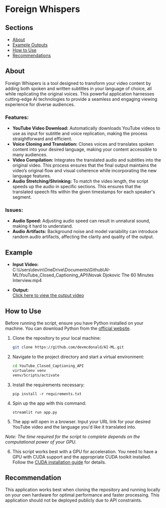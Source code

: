 # Foreign Whispers

## Sections
- [About](#about)
- [Example Outputs](#example-outputs)
- [How to Use](#how-to-use)
- [Recommendations](#recommendations)


## About
Foreign Whispers is a tool designed to transform your video content by adding both spoken and written subtitles in your language of choice, all while replicating the original voices. This powerful application harnesses cutting-edge AI technologies to provide a seamless and engaging viewing experience for diverse audiences.

### Features:
- **YouTube Video Download:** Automatically downloads YouTube videos to use as input for subtitle and voice replication, making the process straightforward and efficient.
- **Voice Cloning and Translation:** Clones voices and translates spoken content into your desired language, making your content accessible to many audiences.
- **Video Compilation:** Integrates the translated audio and subtitles into the original video. This process ensures that the final output maintains the video’s original flow and visual coherence while incorporating the new language features.
- **Audio Stretching/Shrinking:** To match the video length, the script speeds up the audio in specific sections. This ensures that the translated speech fits within the given timestamps for each speaker's segment.

### Issues:
- **Audio Speed:** Adjusting audio speed can result in unnatural sound, making it hard to understand.
- **Audio Artifacts:** Background noise and model variability can introduce random audio artifacts, affecting the clarity and quality of the output.

## Example

- **Input Video:**  
C:\Users\devin\OneDrive\Documents\Github\AI-ML\YouTube_Closed_Captioning_API\Novak Djokovic The 60 Minutes Interview.mp4


- **Output:**  
  [Click here to view the output video](https://github.com/devmcdonald/AI-ML/blob/73d5a5a0da49d642677ec95cdd28c860856c9159/YouTube_Closed_Captioning_API/output_vid.mp4)



## How to Use
Before running the script, ensure you have Python installed on your machine. You can download Python from the [official website](https://www.python.org/downloads/).

1. Clone the repository to your local machine:
    ```bash
    git clone https://github.com/devmcdonald/AI-ML.git
    ```
2. Navigate to the project directory and start a virtual environment:
    ```bash
    cd YouTube_Closed_Captioning_API
    virtualenv venv
    venv/Scripts/activate
    ```
3. Install the requirements necessary:
    ```
    pip install -r requirements.txt
    ```
4. Spin up the app with this command:
    ```
    streamlit run app.py
    ```
5. The app will open in a browser. Input your URL link for your desired YouTube video and the language you'd like it translated into. 

*Note: The time required for the script to complete depends on the computational power of your GPU.*

6. This script works best with a GPU for acceleration. You need to have a GPU with CUDA support and the appropriate CUDA toolkit installed. Follow the [CUDA installation guide](https://developer.nvidia.com/cuda-toolkit) for details.



## Recommendation
This application works best when cloning the repository and running locally on your own hardware for optimal performance and faster processing. This application should not be deployed publicly due to API constraints. 
